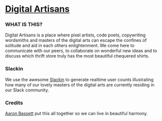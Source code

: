 
# [Digital Artisans](artisans.digital)

### WHAT IS THIS?
Digital Artisans is a place where pixel artists, code poets, copywriting wordsmiths and masters of the digital arts can escape the confines of solitude and aid in each others enlightenment.
We come here to communicate with our peers, to collaborate on wonderful new ideas and to discuss which thrift store truly has the most beautiful chequered shirts.

### Slackin
We use the awesome [Slackin](http://rauchg.com/slackin) to generate realtime user counts illustrating how many of our lovely masters of the digital arts are currently residing in our Slack community.

### Credits

[Aaron Bassett](http://aaronbassett.com/) put this all together so we can live in beautiful harmony.

